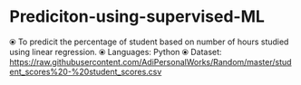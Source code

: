 # Prediciton-using-supervised-ML

⦿ To predicit the percentage of student based on number of hours studied using linear regression. 
⦿ Languages: Python
⦿ Dataset: https://raw.githubusercontent.com/AdiPersonalWorks/Random/master/student_scores%20-%20student_scores.csv


   
